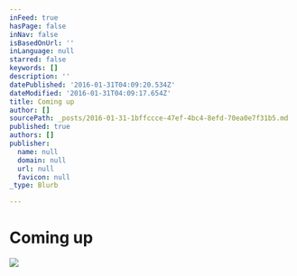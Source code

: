```yaml
---
inFeed: true
hasPage: false
inNav: false
isBasedOnUrl: ''
inLanguage: null
starred: false
keywords: []
description: ''
datePublished: '2016-01-31T04:09:20.534Z'
dateModified: '2016-01-31T04:09:17.654Z'
title: Coming up
author: []
sourcePath: _posts/2016-01-31-1bffccce-47ef-4bc4-8efd-70ea0e7f31b5.md
published: true
authors: []
publisher:
  name: null
  domain: null
  url: null
  favicon: null
_type: Blurb

---
```

# Coming up
![](https://the-grid-user-content.s3-us-west-2.amazonaws.com/60d2a316-f785-4c82-9ff2-deee91343cc5.jpg)